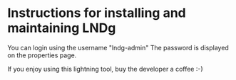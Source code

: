 # Instructions for installing and maintaining LNDg

You can login using the username "lndg-admin"
The password is displayed on the properties page.

If you enjoy using this lightning tool, buy the developer a coffee :-)